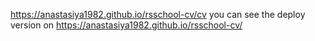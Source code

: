 https://anastasiya1982.github.io/rsschool-cv/cv
you can see the deploy version on   https://anastasiya1982.github.io/rsschool-cv/

